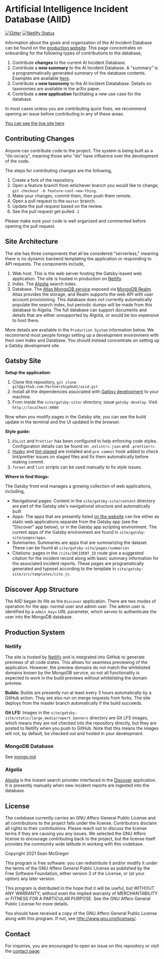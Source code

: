 # Artificial Intelligence Incident Database (AIID)

[![Gitter](https://badges.gitter.im/incidentdatabase/community.svg)](https://gitter.im/incidentdatabase/community?utm_source=badge&utm_medium=badge&utm_campaign=pr-badge) [![Netlify Status](https://api.netlify.com/api/v1/badges/9eb0dda2-916c-46f9-a0bd-9ddab3879c6e/deploy-status)](https://app.netlify.com/sites/aiid/deploys)

Information about the goals and organization of the AI Incident Database can be found on the [production website](https://incidentdatabase.ai/). This page concentrates on onboarding for the following types of contributions to the database,

1. Contribute **changes** to the current AI Incident Database.
2. Contribute a **new summary** to the AI Incident Database. A "summary" is a programmatically generated summary of the database contents. Examples are available [here](https://incidentdatabase.ai/summaries).
3. Contribute a **new taxonomy** to the AI Incident Datatabase. Details on taxonomies are available in the arXiv paper.
4. Contribute a **new application** facilitating a new use case for the database.

In most cases unless you are contributing quick fixes, we recommend opening an issue before contributing in any of these areas.

[You can see the live site here](https://incidentdatabase.ai/)

## Contributing Changes

Anyone can contribute code to the project. The system is being built as a "do-ocracy", meaning those who "do" have influence over the development of the code.

The steps for contributing changes are the following,

1. Create a fork of the repository.
2. Open a feature branch from whichever branch you would like to change, `git checkout -b feature-cool-new-thing`.
3. Make your changes, commit them, then push them remote.
4. Open a pull request to the `master` branch.
5. Update the pull request based on the review.
6. See the pull request get pulled. :)

Please make sure your code is well organized and commented before opening the pull request.

## Site Architecture

The site has three components that all be considered "serverless," meaning there is no dynamic backend templating the application or responding to API requests. The components include,

1. Web host. This is the web server hosting the Gatsby-based web application. The site is hosted in production on [Netlify](https://www.netlify.com/).
2. Index. The [Algolia](https://www.algolia.com) search index.
3. Database. The [Atlas MongoDB service](https://cloud.mongodb.com) exposed via [MongoDB Realm](https://www.mongodb.com/realm). Atlas provides the storage, and Realm supports the web API with user account provisioning. This database does not currently automatically populate the search index, but periodic dumps will be made from this database to Algolia. The full database can support documents and details that are either unsupported by Algolia, or would be too expensive to host there.

More details are available in the `Production System` information below. We recommend most people forego setting up a development environment with their own Index and Database. You should instead concentrate on setting up a Gatsby development site.

## Gatsby Site

**Setup the application:**

1. Clone this repository, `git clone git@github.com:PartnershipOnAI/aiid.git`
2. Install all the dependencies associated with [Gatbsy development](https://www.gatsbyjs.com/tutorial/part-zero/) to your machine.
3. From inside the `site/gatsby-site/` directory, issue `gatsby develop`. Visit `http://localhost:8000`

Now when you modify pages in the Gatsby site, you can see the build update in the terminal and the UI updated in the browser.

**Style guide:**

1. `ESLint` and `Prettier` has been configured to help enforcing code styles. Configuration details can be found on `.eslintrc.json` and `.prettierrc`.
2. [Husky](https://github.com/typicode/husky#readme) and [lint-staged](https://github.com/okonet/lint-staged) are installed and `pre-commit` hook added to check lint/prettier issues on staged files and fix them automatically before making commit.
3. `format` and `lint` scripts can be used manually to fix style issues.

**Where to find things:**

The Gatsby front end manages a growing collection of web applications, including,

* Navigational pages: Content in the `site/gatsby-site/content` directory are part of the Gatsby site's navigational structure and automatically built
* Apps: The apps that are presently listed [on the website](https://incidentdatabase.ai/about_apps) can live either as static web applications separate from the Gatsby app (see the "Discover" app below), or in the Gatsby app scripting environment. The current apps of the Gatsby environment are found in `site/gatsby-site/pages/apps`.
* Summaries: Summaries are apps that are summarizing the dataset. These can be found at `site/gatsby-site/pages/summaries`
* Citations: pages in the `/cite/INCIDENT_ID` route give a suggested citation for the incident record along with basic summary information for the associated incident reports. These pages are programatically generated and typeset according to the template in `site/gatsby-site/src/templates/cite.js`.

## Discover App Structure

The AIID began its life as the `Discover` application. There are two modes of operation for the app: normal user and admin user. The admin user is identified by a `admin_key=` URL parameter, which serves to authenticate the user into the MongoDB database.

## Production System

### Netlify

The site is hosted by [Netlify](https://www.netlify.com/) and is integrated into GitHub to generate previews of all code states. This allows for seamless previewing of the application. However, the preview domains do not match the whitelisted domains known by the MongoDB service, so not all functionality is expected to work in the build previews without whitelisting the domain preview.

**Builds:** Builds are presently run at least every 3 hours automatically by a GitHub action. They are also run on merge requests from forks. The site deploys from the master branch automatically if the build succeeds.

**Git LFS:** Images in the `site/gatsby-site/static/large_media/report_banners` directory are Git LFS images, which means they are not checked into the repository directly, but they are posted to Netlify when you push to GitHub. Note that this means the images will not, by default, be checked out and hosted in your development.

### MongoDB Database

See [mongo.md](mongo.md)

### Algolia

[Algolia](https://www.algolia.com/) is the instant search provider interfaced in the [Discover](https://incidentdatabase.ai/about_apps/1-discover) application. It is presently manually when new incident reports are ingested into the database.

## License

The codebase currently carries an GNU Affero General Public License and all contributions to the project falls under the license. Contributors disclaim all rights to their contributions. Please reach out to discuss the license terms if they are causing you any issues. We selected the GNU Affero license to encourage contributing back to the project, but the license itself provides the community wide latitude in working with this codebase.

Copyright 2021 Sean McGregor

This program is free software: you can redistribute it and/or modify
it under the terms of the GNU Affero General Public License as
published by the Free Software Foundation, either version 3 of the
License, or (at your option) any later version.

This program is distributed in the hope that it will be useful,
but WITHOUT ANY WARRANTY; without even the implied warranty of
MERCHANTABILITY or FITNESS FOR A PARTICULAR PURPOSE.  See the
GNU Affero General Public License for more details.

You should have received a copy of the GNU Affero General Public License
along with this program.  If not, see <http://www.gnu.org/licenses/>.

## Contact

For inquiries, you are encouraged to open an issue on this repository or visit the [contact page](https://incidentdatabase.ai/contact).
 